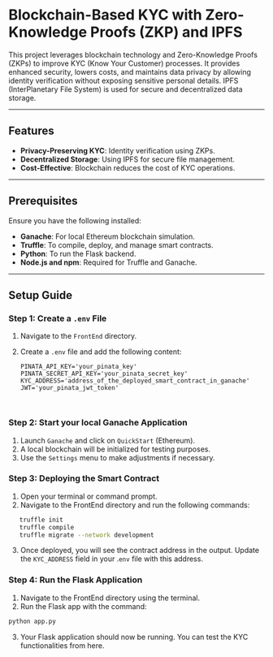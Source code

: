 # Blockchain-Based KYC with Zero-Knowledge Proofs (ZKP) and IPFS

This project leverages blockchain technology and Zero-Knowledge Proofs (ZKPs) to improve KYC (Know Your Customer) processes. It provides enhanced security, lowers costs, and maintains data privacy by allowing identity verification without exposing sensitive personal details. IPFS (InterPlanetary File System) is used for secure and decentralized data storage.

---

## Features

- **Privacy-Preserving KYC**: Identity verification using ZKPs.
- **Decentralized Storage**: Using IPFS for secure file management.
- **Cost-Effective**: Blockchain reduces the cost of KYC operations.

---

## Prerequisites

Ensure you have the following installed:

- **Ganache**: For local Ethereum blockchain simulation.
- **Truffle**: To compile, deploy, and manage smart contracts.
- **Python**: To run the Flask backend.
- **Node.js and npm**: Required for Truffle and Ganache.

---

## Setup Guide

### Step 1: Create a `.env` File

1. Navigate to the `FrontEnd` directory.
2. Create a `.env` file and add the following content:

   ```plaintext
   PINATA_API_KEY='your_pinata_key'
   PINATA_SECRET_API_KEY='your_pinata_secret_key'
   KYC_ADDRESS='address_of_the_deployed_smart_contract_in_ganache'
   JWT='your_pinata_jwt_token'



### Step 2: Start your local Ganache Application

1. Launch `Ganache` and click on `QuickStart` (Ethereum).
2. A local blockchain will be initialized for testing purposes.
3. Use the `Settings` menu to make adjustments if necessary.


### Step 3: Deploying the Smart Contract

1. Open your terminal or command prompt.
2. Navigate to the FrontEnd directory and run the following commands:

```bash
   truffle init
   truffle compile
   truffle migrate --network development
```


3. Once deployed, you will see the contract address in the output. Update the `KYC_ADDRESS` field in your .`env` file with this address.


### Step 4: Run the Flask Application

1. Navigate to the FrontEnd directory using the terminal.
2. Run the Flask app with the command:

```bash 
python app.py
```

3. Your Flask application should now be running. You can test the KYC functionalities from here.



